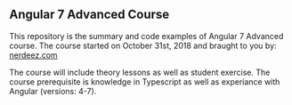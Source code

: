 ## Angular 7 Advanced Course

This repository is the summary and code examples of Angular 7 Advanced course.
The course started on October 31st, 2018 and braught to you by:
[nerdeez.com](https://www.nerdeez.com "nerdeez.com")

The course will include theory lessons as well as student exercise. 
The course prerequisite is knowledge in Typescript as well as experiance with Angular (versions: 4-7).
